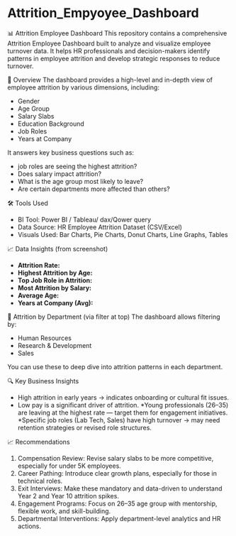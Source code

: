 # Attrition_Empyoyee_Dashboard

📊 Attrition Employee Dashboard
This repository contains a comprehensive Attrition Employee Dashboard built to analyze and visualize employee turnover data. It helps HR professionals and decision-makers identify patterns in employee attrition and develop strategic responses to reduce turnover.

📌 Overview
The dashboard provides a high-level and in-depth view of employee attrition by various dimensions, including:
* Gender
* Age Group
* Salary Slabs
* Education Background
* Job Roles
* Years at Company

It answers key business questions such as:
*  job roles are seeing the highest attrition?
* Does salary impact attrition?
* What is the age group most likely to leave?
* Are certain departments more affected than others?

🛠️ Tools Used
* BI Tool: Power BI / Tableau/ dax/Qower query
* Data Source: HR Employee Attrition Dataset (CSV/Excel)
* Visuals Used: Bar Charts, Pie Charts, Donut Charts, Line Graphs, Tables

 📈 Data Insights (from screenshot)

- **Attrition Rate:** 
- **Highest Attrition by Age:** 
- **Top Job Role in Attrition:**
- **Most Attrition by Salary:** 
- **Average Age:** 
- **Years at Company (Avg):**

🏢 Attrition by Department (via filter at top)
The dashboard allows filtering by:

* Human Resources
* Research & Development
* Sales

You can use these to deep dive into attrition patterns in each department.

🔍 Key Business Insights

* High attrition in early years → indicates onboarding or cultural fit issues.
* Low pay is a significant driver of attrition.
*Young professionals (26–35) are leaving at the highest rate — target them for engagement initiatives.
*Specific job roles (Lab Tech, Sales) have high turnover → may need retention strategies or revised role structures.

📈 Recommendations

1. Compensation Review: Revise salary slabs to be more competitive, especially for under 5K employees.
2. Career Pathing: Introduce clear growth plans, especially for those in technical roles.
3. Exit Interviews: Make these mandatory and data-driven to understand Year 2 and Year 10 attrition spikes.
4. Engagement Programs: Focus on 26–35 age group with mentorship, flexible work, and skill-building.
5. Departmental Interventions: Apply department-level analytics and HR actions.
